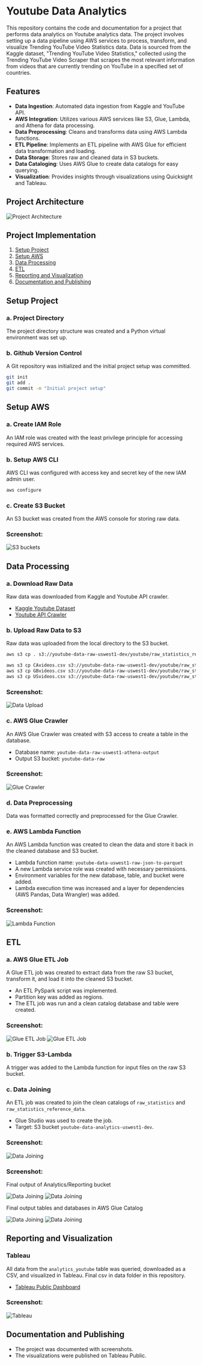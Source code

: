 # Youtube Data Analytics

This repository contains the code and documentation for a project that performs data analytics on Youtube analytics data. The project involves setting up a data pipeline using AWS services to process, transform, and visualize Trending YouTube Video Statistics data. Data is sourced from the Kaggle dataset, "Trending YouTube Video Statistics," collected using the Trending YouTube Video Scraper that scrapes the most relevant information from videos that are currently trending on YouTube in a specified set of countries.

## Features

- **Data Ingestion**: Automated data ingestion from Kaggle and YouTube API.
- **AWS Integration**: Utilizes various AWS services like S3, Glue, Lambda, and Athena for data processing.
- **Data Preprocessing**: Cleans and transforms data using AWS Lambda functions.
- **ETL Pipeline**: Implements an ETL pipeline with AWS Glue for efficient data transformation and loading.
- **Data Storage**: Stores raw and cleaned data in S3 buckets.
- **Data Cataloging**: Uses AWS Glue to create data catalogs for easy querying.
- **Visualization**: Provides insights through visualizations using Quicksight and Tableau.

## Project Architecture

![Project Architecture](images/architecture.jpeg)

## Project Implementation

1. [Setup Project](#setup-project)
2. [Setup AWS](#setup-aws)
3. [Data Processing](#data-processing)
4. [ETL](#etl)
5. [Reporting and Visualization](#reporting-and-visualization)
6. [Documentation and Publishing](#documentation-and-publishing)

## Setup Project

### a. Project Directory

The project directory structure was created and a Python virtual environment was set up.

### b. Github Version Control

A Git repository was initialized and the initial project setup was committed.

```bash
git init
git add .
git commit -m "Initial project setup"
```

## Setup AWS

### a. Create IAM Role

An IAM role was created with the least privilege principle for accessing required AWS services.

### b. Setup AWS CLI

AWS CLI was configured with access key and secret key of the new IAM admin user.

```bash
aws configure
```

### c. Create S3 Bucket

An S3 bucket was created from the AWS console for storing raw data.

### Screenshot:

![S3 buckets](images/S3_buckets.png)

## Data Processing

### a. Download Raw Data

Raw data was downloaded from Kaggle and Youtube API crawler.

- [Kaggle Youtube Dataset](https://www.kaggle.com/datasets/datasnaek/youtube-new/data)
- [Youtube API Crawler](https://github.com/mitchelljy/Trending-YouTube-Scraper)

### b. Upload Raw Data to S3

Raw data was uploaded from the local directory to the S3 bucket.

```bash
aws s3 cp . s3://youtube-data-raw-uswest1-dev/youtube/raw_statistics_reference_data/ --recursive --exclude "*" --include "*.json"

aws s3 cp CAvideos.csv s3://youtube-data-raw-uswest1-dev/youtube/raw_statistics/region=ca/
aws s3 cp GBvideos.csv s3://youtube-data-raw-uswest1-dev/youtube/raw_statistics/region=gb/
aws s3 cp USvideos.csv s3://youtube-data-raw-uswest1-dev/youtube/raw_statistics/region=us/
```

### Screenshot:

![Data Upload](images/data_upload.png)

### c. AWS Glue Crawler

An AWS Glue Crawler was created with S3 access to create a table in the database.

- Database name: `youtube-data-raw-uswest1-athena-output`
- Output S3 bucket: `youtube-data-raw`

### Screenshot:

![Glue Crawler](images/glue_crawler.png)

### d. Data Preprocessing

Data was formatted correctly and preprocessed for the Glue Crawler.

### e. AWS Lambda Function

An AWS Lambda function was created to clean the data and store it back in the cleaned database and S3 bucket.

- Lambda function name: `youtube-data-uswest1-raw-json-to-parquet`
- A new Lambda service role was created with necessary permissions.
- Environment variables for the new database, table, and bucket were added.
- Lambda execution time was increased and a layer for dependencies (AWS Pandas, Data Wrangler) was added.

### Screenshot:

![Lambda Function](images/lambda_function.png)

## ETL

### a. AWS Glue ETL Job

A Glue ETL job was created to extract data from the raw S3 bucket, transform it, and load it into the cleaned S3 bucket.

- An ETL PySpark script was implemented.
- Partition key was added as regions.
- The ETL job was run and a clean catalog database and table were created.

### Screenshot:

![Glue ETL Job](images/glue_etl_job.png)
![Glue ETL Job](images/etl_job_run.png)

### b. Trigger S3-Lambda

A trigger was added to the Lambda function for input files on the raw S3 bucket.

### c. Data Joining

An ETL job was created to join the clean catalogs of `raw_statistics` and `raw_statistics_reference_data`.

- Glue Studio was used to create the job.
- Target: S3 bucket `youtube-data-analytics-uswest1-dev`.

### Screenshot:

![Data Joining](images/data_joining.png)

### Screenshot:

Final output of Analytics/Reporting bucket

![Data Joining](images/S3_bucket_analytics.png)
![Data Joining](images/S3_bucket_analytics_2.png)

Final output tables and databases in AWS Glue Catalog

![Data Joining](images/databases.png)
![Data Joining](images/tables.png)

## Reporting and Visualization

### Tableau

All data from the `analytics_youtube` table was queried, downloaded as a CSV, and visualized in Tableau. Final csv in data folder in this repository.

- [Tableau Public Dashboard](https://public.tableau.com/views/)

### Screenshot:

![Tableau](images/tableau.png)

## Documentation and Publishing

- The project was documented with screenshots.
- The visualizations were published on Tableau Public.